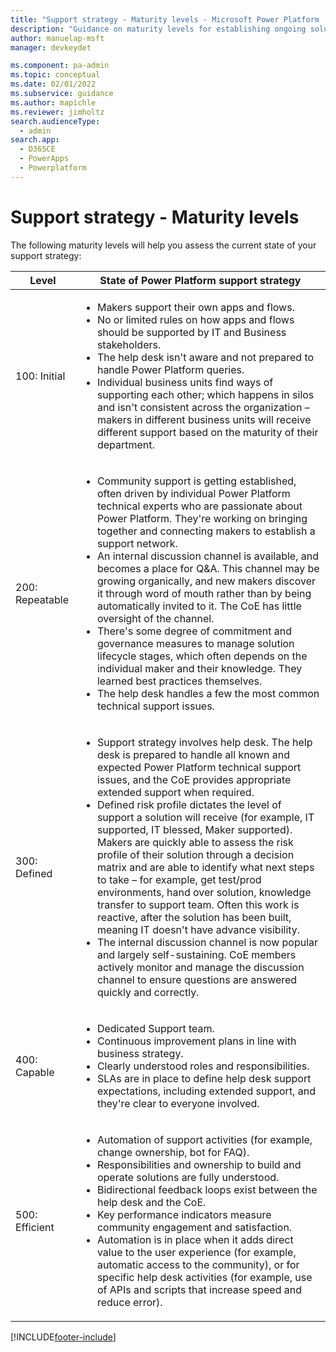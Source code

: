 ```yaml
---
title: "Support strategy - Maturity levels - Microsoft Power Platform | MicrosoftDocs"
description: "Guidance on maturity levels for establishing ongoing solution and maker support for Microsoft Power Platform."
author: manuelap-msft
manager: devkeydet

ms.component: pa-admin
ms.topic: conceptual
ms.date: 02/01/2022
ms.subservice: guidance
ms.author: mapichle
ms.reviewer: jimholtz
search.audienceType: 
  - admin
search.app: 
  - D365CE
  - PowerApps
  - Powerplatform
---
```


# Support strategy - Maturity levels

The following maturity levels will help you assess the current state of your support strategy:

| **Level** | **State of Power Platform support strategy** |
| --- | --- |
| 100: Initial | <ul><li>Makers support their own apps and flows.</li><li>No or limited rules on how apps and flows should be supported by IT and Business stakeholders.</li><li>The help desk isn't aware and not prepared to handle Power Platform queries.</li><li>Individual business units find ways of supporting each other; which happens in silos and isn't consistent across the organization – makers in different business units will receive different support based on the maturity of their department.</li></ul> |
| 200: Repeatable | <ul><li>Community support is getting established, often driven by individual Power Platform technical experts who are passionate about Power Platform. They're working on bringing together and connecting makers to establish a support network.</li><li>An internal discussion channel is available, and becomes a place for Q&A. This channel may be growing organically, and new makers discover it through word of mouth rather than by being automatically invited to it. The CoE has little oversight of the channel. </li><li>There's some degree of commitment and governance measures to manage solution lifecycle stages, which often depends on the individual maker and their knowledge. They learned best practices themselves.</li><li>The help desk handles a few the most common technical support issues. |
| 300: Defined | <ul><li>Support strategy involves help desk. The help desk is prepared to handle all known and expected Power Platform technical support issues, and the CoE provides appropriate extended support when required.</li><li>Defined risk profile dictates the level of support a solution will receive (for example, IT supported, IT blessed, Maker supported). Makers are quickly able to assess the risk profile of their solution through a decision matrix and are able to identify what next steps to take – for example, get test/prod environments, hand over solution, knowledge transfer to support team. Often this work is reactive, after the solution has been built, meaning IT doesn't have advance visibility.</li><li>The internal discussion channel is now popular and largely self-sustaining. CoE members actively monitor and manage the discussion channel to ensure questions are answered quickly and correctly.</li></ul>|
| 400: Capable | <ul><li>Dedicated Support team.</li><li>Continuous improvement plans in line with business strategy.</li><li>Clearly understood roles and responsibilities.</li><li>SLAs are in place to define help desk support expectations, including extended support, and they're clear to everyone involved. </li></ul>|
| 500: Efficient | <ul><li>Automation of support activities (for example, change ownership, bot for FAQ). </li><li>Responsibilities and ownership to build and operate solutions are fully understood. </li><li>Bidirectional feedback loops exist between the help desk and the CoE.</li><li>Key performance indicators measure community engagement and satisfaction.</li><li>Automation is in place when it adds direct value to the user experience (for example, automatic access to the community), or for specific help desk activities (for example, use of APIs and scripts that increase speed and reduce error). </li></ul>|

[!INCLUDE[footer-include](../../includes/footer-banner.md)]